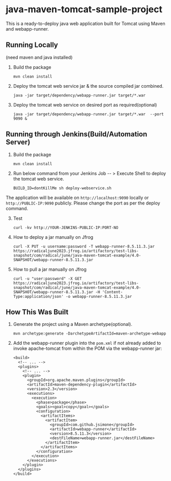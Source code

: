 # java-maven-tomcat-sample-project

This is a ready-to-deploy java web application built for Tomcat using Maven and webapp-runner.

## Running Locally

(need maven and java installed)

1. Build the package 
   ```
   mvn clean install
   ```

2. Deploy the tomcat web service jar & the source compiled jar combined. 

   ```
   java -jar target/dependency/webapp-runner.jar target/*.war
   ```

3. Deploy the tomcat web service on desired port as required(optional)
   ```
   java -jar target/dependency/webapp-runner.jar target/*.war  --port 9090 & 
   ```
  
## Running through Jenkins(Build/Automation Server)

1. Build the package 
   ```
   mvn clean install
   ```

2. Run below command from your Jenkins Job -- > Execute Shell to deploy the tomcat web service. 
   ```
   BUILD_ID=dontKillMe sh deploy-webservice.sh
   ```

The application will be available on `http://localhost:9090` locally or `http://PUBLIC-IP:9090` publicly. Please change the port as per the deploy command.

3. Test
   ```
   curl -kv http://YOUR-JENKINS-PUBLIC-IP:PORT-NO
   ```

4. How to deploy a jar manually on Jfrog
   ```
   curl -X PUT -u username:password -T webapp-runner-8.5.11.3.jar https://radicaljune2023.jfrog.io/artifactory/test-libs-snapshot/com/radical/june/java-maven-tomcat-example/4.0-SNAPSHOT/webapp-runner-8.5.11.3.jar
   ```

5. How to pull a jar manually on Jfrog
   ```
   curl -u "user:password" -X GET https://radicaljune2023.jfrog.io/artifactory/test-libs-snapshot/com/radical/june/java-maven-tomcat-example/4.0-SNAPSHOT/webapp-runner-8.5.11.3.jar -H 'Content-Type:application/json' -o webapp-runner-8.5.11.3.jar
   ```

## How This Was Built

1. Generate the project using a Maven archetype(optional).

   ```
   mvn archetype:generate -DarchetypeArtifactId=maven-archetype-webapp
   ```

2. Add the webapp-runner plugin into the `pom.xml` if not already added to invoke apache-tomcat from within the POM via the webapp-runner jar:

   ```
   <build>
     <!-- ... -->
     <plugins>
       <!-- ... -->
       <plugin>
         <groupId>org.apache.maven.plugins</groupId>
         <artifactId>maven-dependency-plugin</artifactId>
         <version>2.3</version>
         <executions>
           <execution>
             <phase>package</phase>
             <goals><goal>copy</goal></goals>
             <configuration>
               <artifactItems>
                 <artifactItem>
                   <groupId>com.github.jsimone</groupId>
                   <artifactId>webapp-runner</artifactId>
                   <version>8.5.11.3</version>
                   <destFileName>webapp-runner.jar</destFileName>
                 </artifactItem>
               </artifactItems>
             </configuration>
           </execution>
         </executions>
       </plugin>
     </plugins>
   </build>
   ```
